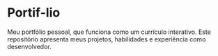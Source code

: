 # Portif-lio
Meu portfólio pessoal, que funciona como um currículo interativo. Este repositório apresenta meus projetos, habilidades e experiência como desenvolvedor.
